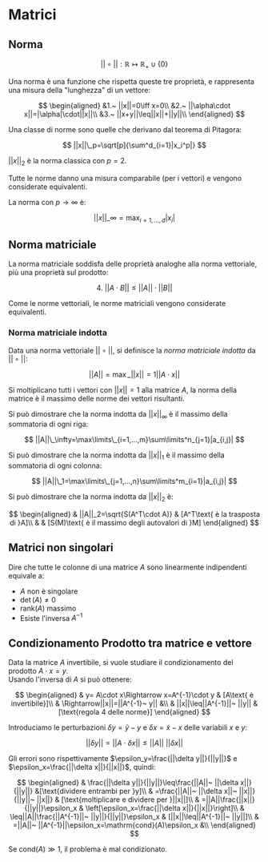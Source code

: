 # Matrici

## Norma

$$
||\circ||:\mathbb{R}\mapsto\mathbb{R}_+\cup\{0\}
$$

Una norma è una funzione che rispetta queste tre proprietà, e rappresenta una misura della "lunghezza" di un vettore:

$$
\begin{aligned}
    &1.~ ||x||=0\iff x=0\\
    &2.~ ||\alpha\cdot x||=|\alpha|\cdot||x||\\
    &3.~ ||x+y||\leq||x||+||y||\\
\end{aligned}
$$

Una classe di norme sono quelle che derivano dal teorema di Pitagora:

$$
||x||\_p=\sqrt[p]{\sum^d_{i=1}|x_i^p|}
$$

$||x||_2$ è la norma classica con $p=2$.

Tutte le norme danno una misura comparabile (per i vettori) e vengono considerate equivalenti.

La norma con $p\rightarrow\infty$ è:

$$
||x||\_\infty=\max_{i=1,...,d}|x_i|
$$

## Norma matriciale

La norma matriciale soddisfa delle proprietà analoghe alla norma vettoriale, più una proprietà sul prodotto:

$$
4.~ ||A\cdot B||\leq||A||\cdot||B||
$$

Come le norme vettoriali, le norme matriciali vengono considerate equivalenti.

### Norma matriciale indotta

Data una norma vettoriale $||\circ||$, si definisce la *norma matriciale indotta* da $||\circ||$:

$$
||A||=\max\_{||x||=1}||A\cdot x||
$$

Si moltiplicano tutti i vettori con $||x||=1$ alla matrice $A$, la norma della matrice è il massimo delle norme dei vettori risultanti.

Si può dimostrare che la norma indotta da $||x||_\infty$ è il massimo della sommatoria di ogni riga:

$$
||A||\_\infty=\max\limits\_{i=1,...,m}\sum\limits^n_{j=1}|a_{i,j}|
$$

Si può dimostrare che la norma indotta da $||x||_1$ è il massimo della sommatoria di ogni colonna:

$$
||A||\_1=\max\limits\_{j=1,...,n}\sum\limits^m_{i=1}|a_{i,j}|
$$

Si può dimostrare che la norma indotta da $||x||_2$ è:

$$
\begin{aligned}
    & ||A||_2=\sqrt{S(A^T\cdot A)} & [A^T\text{ è la trasposta di }A]\\
    & & [S(M)\text{ è il massimo degli autovalori di }M]
\end{aligned}
$$

## Matrici non singolari

Dire che tutte le colonne di una matrice $A$ sono linearmente indipendenti equivale a:

* $A$ non è singolare
* $\det(A)\neq0$
* $\mathrm{rank}(A)$ massimo
* Esiste l'inversa $A^{-1}$

## Condizionamento Prodotto tra matrice e vettore

Data la matrice $A$ invertibile, si vuole studiare il condizionamento del prodotto $A\cdot x=y$.\
Usando l'inversa di $A$ si può ottenere:

$$
\begin{aligned}
& y= A\cdot x\Rightarrow x=A^{-1}\cdot y & [A\text{ è invertibile}]\\
& \Rightarrow||x||=||A^{-1}~ y|| &\\
& ||x||\leq||A^{-1}||~ ||y|| & [\text{regola 4 delle norme}]
\end{aligned}
$$

Introduciamo le perturbazioni $\delta y=\tilde y-y$ e $\delta x=\tilde x-x$ delle variabili $x$ e $y$:

$$
||\delta y||=||A\cdot\delta x||\leq||A||~ ||\delta x||
$$

Gli errori sono rispettivamente $\epsilon_y=\frac{||\delta y||}{||y||}$ e $\epsilon_x=\frac{||\delta x||}{||x||}$, quindi:

$$
\begin{aligned}
& \frac{||\delta y||}{||y||}\leq\frac{||A||~ ||\delta x||}{||y||} &[\text{dividere entrambi per }y]\\
& =\frac{||A||~ ||\delta x||~ ||x||}{||y||~ ||x||} & [\text{moltiplicare e dividere per }||x||]\\
& =||A||\frac{||x||}{||y||}\epsilon_x & \left[\epsilon_x=\frac{||\delta x||}{||x||}\right]\\
& \leq||A||\frac{||A^{-1}||~ ||y||}{||y||}\epsilon_x & [||x||\leq||A^{-1}||~ ||y||]\\
& =||A||~ ||A^{-1}||\epsilon_x=\mathrm{cond}(A)\epsilon_x &\\
\end{aligned}
$$

Se $\mathrm{cond}(A)\gg1$, il problema è mal condizionato.
